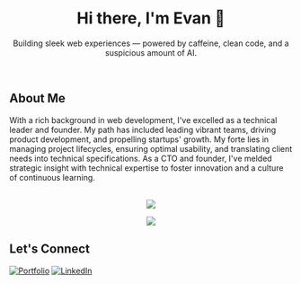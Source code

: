 <h1 align="center">Hi there, I'm Evan 👋</h1>
<p align="center">Building sleek web experiences — powered by caffeine, clean code, and a suspicious amount of AI.</p>
<br/>

## About Me

With a rich background in web development, I've excelled as a technical leader and founder. My path has included leading vibrant teams, driving product development, and propelling startups' growth. My forte lies in managing project lifecycles, ensuring optimal usability, and translating client needs into technical specifications. As a CTO and founder, I've melded strategic insight with technical expertise to foster innovation and a culture of continuous learning.
<br/>
<br/>

<p align="center">
  <img src="https://nirzak-streak-stats.vercel.app/?user=skoulix&theme=default&hide_border=true" />
</p>
<p align="center">
  <img src="https://github-profile-trophy.vercel.app/?username=skoulix&theme=flat&no-frame=true&no-bg=true&margin-w=15&column=2&title=Experience,Commits" />
</p>

## Let's Connect

[![Portfolio](https://img.shields.io/badge/Portfolio-000000?style=for-the-badge&logo=firefox&logoColor=white)](https://seapixel.com)
[![LinkedIn](https://img.shields.io/badge/LinkedIn-0077B5?style=for-the-badge&logo=linkedin&logoColor=white)](https://linkedin.com/in/evan-skoulikaritis)
